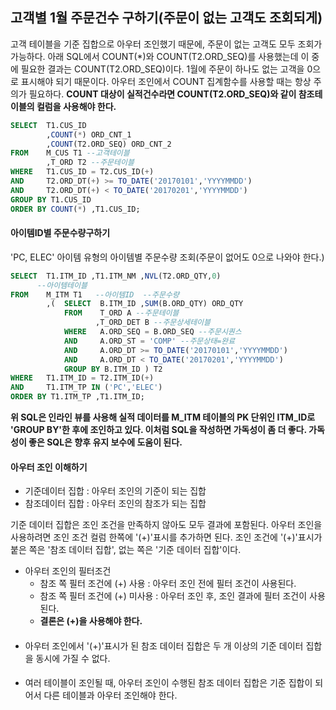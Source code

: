 ## 고객별 1월 주문건수 구하기(주문이 없는 고객도 조회되게)
고객 테이블을 기준 집합으로 아우터 조인했기 때문에, 주문이 없는 고객도 모두 조회가 가능하다. 아래 SQL에서 COUNT(*)와 COUNT(T2.ORD_SEQ)를 사용했는데 이 중에 필요한 결과는 COUNT(T2.ORD_SEQ)이다. 1월에 주문이 하나도 없는 고객을 0으로 표시해야 되기 때문이다. 아우터 조인에서 COUNT 집계함수를 사용할 때는 항상 주의가 필요하다. **COUNT 대상이 실적건수라면 COUNT(T2.ORD_SEQ)와 같이 참조테이블의 컬럼을 사용해야 한다.**

```sql
SELECT  T1.CUS_ID
        ,COUNT(*) ORD_CNT_1
        ,COUNT(T2.ORD_SEQ) ORD_CNT_2
FROM    M_CUS T1 --고객테이블
        ,T_ORD T2 --주문테이블
WHERE   T1.CUS_ID = T2.CUS_ID(+)
AND     T2.ORD_DT(+) >= TO_DATE('20170101','YYYYMMDD')
AND     T2.ORD_DT(+) < TO_DATE('20170201','YYYYMMDD')
GROUP BY T1.CUS_ID
ORDER BY COUNT(*) ,T1.CUS_ID;
```
#### 아이템ID별 주문수량구하기
'PC, ELEC' 아이템 유형의 아이템별 주문수량 조회(주문이 없어도 0으로 나와야 한다.)
```sql
SELECT  T1.ITM_ID ,T1.ITM_NM ,NVL(T2.ORD_QTY,0)
      --아이템테이블
FROM    M_ITM T1   --아이템ID  --주문수량
        ,(  SELECT  B.ITM_ID ,SUM(B.ORD_QTY) ORD_QTY
            FROM    T_ORD A --주문테이블
                   ,T_ORD_DET B --주문상세테이블
            WHERE   A.ORD_SEQ = B.ORD_SEQ --주문시퀀스
            AND     A.ORD_ST = 'COMP' --주문상태=완료
            AND     A.ORD_DT >= TO_DATE('20170101','YYYYMMDD')
            AND     A.ORD_DT < TO_DATE('20170201','YYYYMMDD')
            GROUP BY B.ITM_ID ) T2
WHERE   T1.ITM_ID = T2.ITM_ID(+)
AND     T1.ITM_TP IN ('PC','ELEC')
ORDER BY T1.ITM_TP ,T1.ITM_ID;
```
**위 SQL은 인라인 뷰를 사용해 실적 데이터를 M_ITM 테이블의 PK 단위인 ITM_ID로 'GROUP BY'한 후에 조인하고 있다. 이처럼 SQL을 작성하면 가독성이 좀 더 좋다. 가독성이 좋은 SQL은 향후 유지 보수에 도움이 된다.** 

#### 아우터 조인 이해하기
- 기준데이터 집합 : 아우터 조인의 기준이 되는 집합
- 참조데이터 집합 : 아우터 조인의 참조가 되는 집합

기준 데이터 집합은 조인 조건을 만족하지 않아도 모두 결과에 포함된다. 
아우터 조인을 사용하려면 조인 조건 컬럼 한쪽에 '(+)'표시를 추가하면 된다. 조인 조건에 '(+)'표시가 붙은 쪽은 '참조 데이터 집합', 없는 쪽은 '기준 데이터 집합'이다. 

- 아우터 조인의 필터조건
    - 참조 쪽 필터 조건에 (+) 사용 : 아우터 조인 전에 필터 조건이 사용된다.
    - 참조 쪽 필터 조건에 (+) 미사용 : 아우터 조인 후, 조인 결과에 필터 조건이 사용된다.  
    - **결론은 (+)을 사용해야 한다.**
####
- 아우터 조인에서 '(+)'표시가 된 참조 데이터 집합은 두 개 이상의 기준 데이터 집합을 동시에 가질 수 없다. 
####
- 여러 테이블이 조인될 때, 아우터 조인이 수행된 참조 데이터 집합은 기준 집합이 되어서 다른 테이블과 아우터 조인해야 한다. 